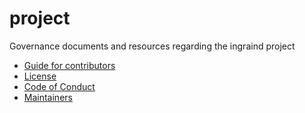 # project

Governance documents and resources regarding the ingraind project

 * [Guide for contributors](./CONTRIBUTING.md)
 * [License](./LICENSE)
 * [Code of Conduct](./CODE_OF_CONDUCT.md)
 * [Maintainers](./MAINTAINERS)
